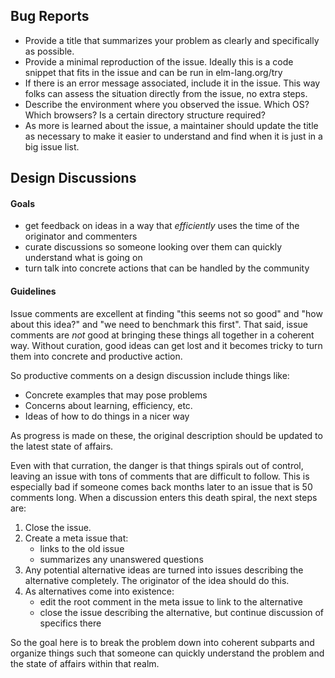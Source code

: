 ## Bug Reports

  * Provide a title that summarizes your problem as clearly and specifically as possible.
  * Provide a minimal reproduction of the issue. Ideally this is a code snippet that fits in the issue and can be run in elm-lang.org/try
  * If there is an error message associated, include it in the issue. This way folks can assess the situation directly from the issue, no extra steps.
  * Describe the environment where you observed the issue. Which OS? Which browsers? Is a certain directory structure required?
  * As more is learned about the issue, a maintainer should update the title as necessary to make it easier to understand and find when it is just in a big issue list.


## Design Discussions

#### Goals

  - get feedback on ideas in a way that *efficiently* uses the time of the originator and commenters
  - curate discussions so someone looking over them can quickly understand what is going on
  - turn talk into concrete actions that can be handled by the community


#### Guidelines

Issue comments are excellent at finding "this seems not so good" and "how about this idea?" and "we need to benchmark this first". That said, issue comments are *not* good at bringing these things all together in a coherent way. Without curation, good ideas can get lost and it becomes tricky to turn them into concrete and productive action.

So productive comments on a design discussion include things like:

  * Concrete examples that may pose problems
  * Concerns about learning, efficiency, etc.
  * Ideas of how to do things in a nicer way

As progress is made on these, the original description should be updated to the latest state of affairs.
  
Even with that curration, the danger is that things spirals out of control, leaving an issue with tons of comments that are difficult to follow. This is especially bad if someone comes back months later to an issue that is 50 comments long. When a discussion enters this death spiral, the next steps are:

  1. Close the issue.
  2. Create a meta issue that:
      - links to the old issue
      - summarizes any unanswered questions
  3. Any potential alternative ideas are turned into issues describing the alternative completely. The originator of the idea should do this.
  4. As alternatives come into existence:
      - edit the root comment in the meta issue to link to the alternative
      - close the issue describing the alternative, but continue discussion of specifics there

So the goal here is to break the problem down into coherent subparts and organize things such that someone can quickly understand the problem and the state of affairs within that realm.
